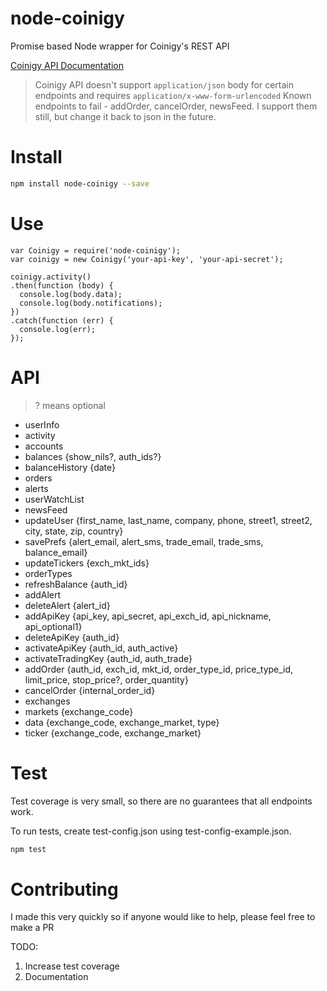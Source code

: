 # node-coinigy
Promise based Node wrapper for Coinigy's REST API

[Coinigy API Documentation](http://docs.coinigy.apiary.io/)

>Coinigy API doesn't support `application/json` body for certain endpoints and requires `application/x-www-form-urlencoded`
>Known endpoints to fail - addOrder, cancelOrder, newsFeed. I support them still, but change it back to json in the future.

# Install
```bash
npm install node-coinigy --save
```

# Use
```
var Coinigy = require('node-coinigy');
var coinigy = new Coinigy('your-api-key', 'your-api-secret');

coinigy.activity()
.then(function (body) {
  console.log(body.data);
  console.log(body.notifications);
})
.catch(function (err) {
  console.log(err);
});
```

# API
>? means optional

- userInfo
- activity
- accounts
- balances {show_nils?, auth_ids?}
- balanceHistory {date}
- orders
- alerts
- userWatchList
- newsFeed
- updateUser {first_name, last_name, company, phone, street1, street2, city, state, zip, country}
- savePrefs {alert_email, alert_sms, trade_email, trade_sms, balance_email}
- updateTickers {exch_mkt_ids}
- orderTypes
- refreshBalance {auth_id}
- addAlert
- deleteAlert {alert_id}
- addApiKey {api_key, api_secret, api_exch_id, api_nickname, api_optional1}
- deleteApiKey {auth_id}
- activateApiKey {auth_id, auth_active}
- activateTradingKey {auth_id, auth_trade}
- addOrder {auth_id, exch_id, mkt_id, order_type_id, price_type_id, limit_price, stop_price?, order_quantity}
- cancelOrder {internal_order_id}
- exchanges
- markets {exchange_code}
- data {exchange_code, exchange_market, type}
- ticker {exchange_code, exchange_market}

# Test

Test coverage is very small, so there are no guarantees that all endpoints work.

To run tests, create test-config.json using test-config-example.json.

```bash
npm test
```

# Contributing

I made this very quickly so if anyone would like to help, please feel free to make a PR

TODO:

1. Increase test coverage
2. Documentation
